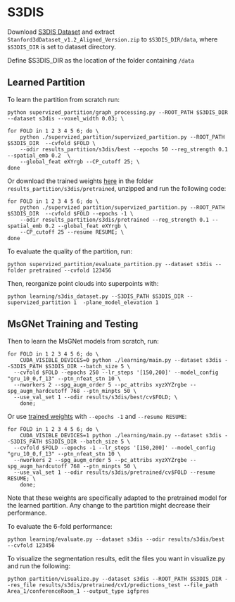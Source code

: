 # S3DIS

Download [S3DIS Dataset](http://buildingparser.stanford.edu/dataset.html) and extract `Stanford3dDataset_v1.2_Aligned_Version.zip` to `$S3DIS_DIR/data`, where `$S3DIS_DIR` is set to dataset directory.

Define $S3DIS_DIR as the location of the folder containing `/data`

## Learned Partition

To learn the partition from scratch run:
```
python supervized_partition/graph_processing.py --ROOT_PATH $S3DIS_DIR --dataset s3dis --voxel_width 0.03; \

for FOLD in 1 2 3 4 5 6; do \
    python ./supervized_partition/supervized_partition.py --ROOT_PATH $S3DIS_DIR  --cvfold $FOLD \
    --odir results_partition/s3dis/best --epochs 50 --reg_strength 0.1 --spatial_emb 0.2  \
    --global_feat eXYrgb --CP_cutoff 25; \
done
```
Or download the trained weights [here](http://recherche.ign.fr/llandrieu/SPG/S3DIS/pretrained.zip) in the folder `results_partition/s3dis/pretrained`, unzipped and run the following code:

```
for FOLD in 1 2 3 4 5 6; do \
    python ./supervized_partition/supervized_partition.py --ROOT_PATH $S3DIS_DIR  --cvfold $FOLD --epochs -1 \
    --odir results_partition/s3dis/pretrained --reg_strength 0.1 --spatial_emb 0.2 --global_feat eXYrgb \
    --CP_cutoff 25 --resume RESUME; \
done
```

To evaluate the quality of the partition, run:
```
python supervized_partition/evaluate_partition.py --dataset s3dis --folder pretrained --cvfold 123456
```

Then, reorganize point clouds into superpoints with:
```
python learning/s3dis_dataset.py --S3DIS_PATH $S3DIS_DIR --supervized_partition 1  -plane_model_elevation 1
```

## MsGNet Training and Testing
Then to learn the MsGNet models from scratch, run:
```
for FOLD in 1 2 3 4 5 6; do \
	CUDA_VISIBLE_DEVICES=0 python ./learning/main.py --dataset s3dis --S3DIS_PATH $S3DIS_DIR --batch_size 5 \
  --cvfold $FOLD --epochs 250 --lr_steps '[150,200]' --model_config "gru_10_0,f_13" --ptn_nfeat_stn 10 \
  --nworkers 2 --spg_augm_order 5 --pc_attribs xyzXYZrgbe --spg_augm_hardcutoff 768 --ptn_minpts 50 \
  --use_val_set 1 --odir results/s3dis/best/cv$FOLD; \
    done;
```

Or use [trained weights](https://cmu.box.com/s/41jrvat2mpx6vt5qrj5qng3gwk8z8rfc) with `--epochs -1` and `--resume RESUME`:
```
for FOLD in 1 2 3 4 5 6; do \
	CUDA_VISIBLE_DEVICES=1 python ./learning/main.py --dataset s3dis --S3DIS_PATH $S3DIS_DIR --batch_size 5 \
  --cvfold $FOLD --epochs -1 --lr_steps '[150,200]' --model_config "gru_10_0,f_13" --ptn_nfeat_stn 10 \
  --nworkers 2 --spg_augm_order 5 --pc_attribs xyzXYZrgbe --spg_augm_hardcutoff 768 --ptn_minpts 50 \
  --use_val_set 1 --odir results/s3dis/pretrained/cv$FOLD --resume RESUME; \
    done;
```
Note that these weights are specifically adapted to the pretrained model for the learned partition. Any change to the partition might decrease their performance. 

To evaluate the 6-fold performance:
```
python learning/evaluate.py --dataset s3dis --odir results/s3dis/best --cvfold 123456
```
To visualize the segmentation results, edit the files you want in visualize.py and run the following:
```
python partition/visualize.py --dataset s3dis --ROOT_PATH $S3DIS_DIR --res_file results/s3dis/pretrained/cv1/predictions_test --file_path Area_1/conferenceRoom_1 --output_type igfpres
```

